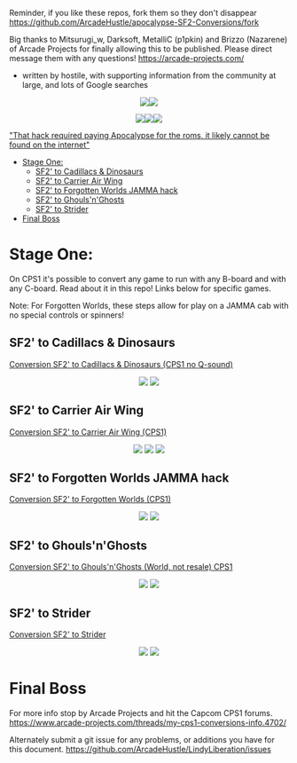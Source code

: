 Reminder, if you like these repos, fork them so they don't disappear https://github.com/ArcadeHustle/apocalypse-SF2-Conversions/fork

Big thanks to Mitsurugi_w, Darksoft, MetalliC (p1pkin) and Brizzo (Nazarene) of Arcade Projects for finally allowing this to be published. Please direct message them with any questions! https://arcade-projects.com/

- written by hostile, with supporting information from the community at large, and lots of Google searches

<p align="center">
<img src="https://github.com/ArcadeHustle/X3_USB_softmod/blob/master/walsdawg.jpeg"><img src="https://github.com/ArcadeHustle/X3_USB_softmod/blob/master/darksoft.jpeg">
</p>

<p align="center">
  <img src="https://github.com/ArcadeHustle/X3_USB_softmod/blob/master/arcadeprojects.jpeg"><img src="https://github.com/ArcadeHustle/X3_USB_softmod/blob/master/brizzo.jpeg"><img src="https://github.com/ArcadeHustle/X3_USB_softmod/blob/master/metallic.jpg">
</p>

["That hack required paying Apocalypse for the roms, it likely cannot be found on the internet"](https://www.arcade-projects.com/threads/my-cps1-conversions-info.4702/post-299673)

* [Stage One:](#stage-one)
   * [SF2' to Cadillacs &amp; Dinosaurs](#sf2-to-cadillacs--dinosaurs)
   * [SF2' to Carrier Air Wing](#sf2-to-carrier-air-wing)
   * [SF2' to Forgotten Worlds JAMMA hack](#sf2-to-forgotten-worlds-jamma-hack)
   * [SF2' to Ghouls'n'Ghosts](#sf2-to-ghoulsnghosts)
   * [SF2' to Strider](#sf2-to-strider)
* [Final Boss](#final-boss)

# Stage One:

On CPS1 it's possible to convert any game to run with any B-board and with any C-board. Read about it in this repo! Links below for specific games.<br>

Note: For Forgotten Worlds, these steps allow for play on a JAMMA cab with no special controls or spinners!<br>

## SF2' to Cadillacs & Dinosaurs
[Conversion SF2' to Cadillacs & Dinosaurs (CPS1 no Q-sound)](https://github.com/ArcadeHustle/apocalypse-SF2-Conversions/tree/main/Cadillacs)<br>	
<p align="center">
<img src="https://github.com/ArcadeHustle/apocalypse-SF2-Conversions/blob/main/imgs/cadillacs/0000.png">
<img src="https://github.com/ArcadeHustle/apocalypse-SF2-Conversions/blob/main/imgs/cadillacs/0001.png">
</p>

## SF2' to Carrier Air Wing
[Conversion SF2' to Carrier Air Wing (CPS1)](https://github.com/ArcadeHustle/apocalypse-SF2-Conversions/tree/main/CarrierAirWing)<br>
<p align="center">
<img src="https://github.com/ArcadeHustle/apocalypse-SF2-Conversions/blob/main/imgs/carrier/0005.png">
<img src="https://github.com/ArcadeHustle/apocalypse-SF2-Conversions/blob/main/imgs/carrier/0004.png">
<img src="https://github.com/ArcadeHustle/apocalypse-SF2-Conversions/blob/main/imgs/carrier/0000.png">
</p>

## SF2' to Forgotten Worlds JAMMA hack
[Conversion SF2' to Forgotten Worlds (CPS1)](https://github.com/ArcadeHustle/apocalypse-SF2-Conversions/tree/main/ForgottenWorlds)<br>
<p align="center">
<img src="https://github.com/ArcadeHustle/apocalypse-SF2-Conversions/blob/main/imgs/forgotten/0000.png">
<img src="https://github.com/ArcadeHustle/apocalypse-SF2-Conversions/blob/main/imgs/forgotten/0001.png">
</p>

## SF2' to Ghouls'n'Ghosts
[Conversion SF2' to Ghouls'n'Ghosts (World, not resale) CPS1](https://github.com/ArcadeHustle/apocalypse-SF2-Conversions/tree/main/GhoulsNGhosts)<br>
<p align="center">
<img src="https://github.com/ArcadeHustle/apocalypse-SF2-Conversions/blob/main/imgs/ghouls/0001.jpeg">
<img src="https://github.com/ArcadeHustle/apocalypse-SF2-Conversions/blob/main/imgs/ghouls/0000.jpeg">
</p>

## SF2' to Strider
[Conversion SF2' to Strider](https://github.com/ArcadeHustle/apocalypse-SF2-Conversions/tree/main/Strider)<br>
<p align="center">
<img src="https://github.com/ArcadeHustle/apocalypse-SF2-Conversions/blob/main/imgs/strider/0001.png">
<img src="https://github.com/ArcadeHustle/apocalypse-SF2-Conversions/blob/main/imgs/strider/0002.png">
</p>

# Final Boss

For more info stop by Arcade Projects and hit the Capcom CPS1 forums.<br>
https://www.arcade-projects.com/threads/my-cps1-conversions-info.4702/

Alternately submit a git issue for any problems, or additions you have for this document. 
https://github.com/ArcadeHustle/LindyLiberation/issues

